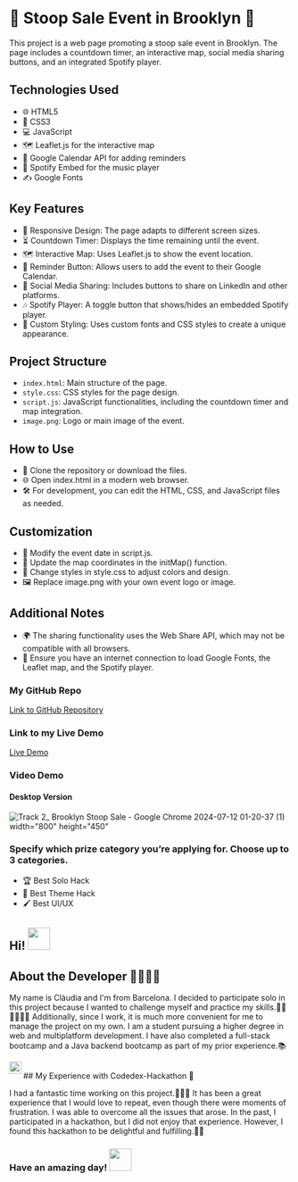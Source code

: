 # 💌 Stoop Sale Event in Brooklyn 💌

This project is a web page promoting a stoop sale event in Brooklyn. The page includes a countdown timer, an interactive map, social media sharing buttons, and an integrated Spotify player.

## Technologies Used
- 🌐 HTML5
- 🎨 CSS3
- 💻 JavaScript
- 🗺️ Leaflet.js for the interactive map
- 📅 Google Calendar API for adding reminders
- 🎵 Spotify Embed for the music player
- ✍️ Google Fonts

## Key Features
- 📱 Responsive Design: The page adapts to different screen sizes.
- ⏳ Countdown Timer: Displays the time remaining until the event.
- 🗺️ Interactive Map: Uses Leaflet.js to show the event location.
- 📅 Reminder Button: Allows users to add the event to their Google Calendar.
- 🔗 Social Media Sharing: Includes buttons to share on LinkedIn and other platforms.
- 🎶 Spotify Player: A toggle button that shows/hides an embedded Spotify player.
- 🎨 Custom Styling: Uses custom fonts and CSS styles to create a unique appearance.

## Project Structure
- `index.html`: Main structure of the page.
- `style.css`: CSS styles for the page design.
- `script.js`: JavaScript functionalities, including the countdown timer and map integration.
- `image.png`: Logo or main image of the event.

## How to Use
- 🚀 Clone the repository or download the files.
- 🌐 Open index.html in a modern web browser.
- 🛠️ For development, you can edit the HTML, CSS, and JavaScript files as needed.

## Customization
- 📅 Modify the event date in script.js.
- 📍 Update the map coordinates in the initMap() function.
- 🎨 Change styles in style.css to adjust colors and design.
- 🖼️ Replace image.png with your own event logo or image.

## Additional Notes
- 🌍 The sharing functionality uses the Web Share API, which may not be compatible with all browsers.
- 📶 Ensure you have an internet connection to load Google Fonts, the Leaflet map, and the Spotify player.

### My GitHub Repo
[Link to GitHub Repository](https://github.com/ClaudiaCalero)

### Link to my Live Demo
[Live Demo](https://codedex-hackathon-track-2.vercel.app/)

### Video Demo
#### Desktop Version
![Track 2_ Brooklyn Stoop Sale - Google Chrome 2024-07-12 01-20-37 (1)](https://github.com/user-attachments/assets/bba181b4-a98b-4600-8f3e-ffbfb964a5b5) width="800" height="450" 



### Specify which prize category you’re applying for. Choose up to 3 categories.
- 🏆 Best Solo Hack
- 🎨 Best Theme Hack
- 🖌️ Best UI/UX

## Hi! <img src="https://c.tenor.com/p2Fs2DoSLWYAAAAC/hello-cute.gif" width="40">

## About the Developer 👩🏻‍💻🤓

My name is Clàudia and I'm from Barcelona. I decided to participate solo in this project because I wanted to challenge myself and practice my skills.💪🏻💪🏻💪🏻 Additionally, since I work, it is much more convenient for me to manage the project on my own. 
I am a student pursuing a higher degree in web and multiplatform development. I have also completed a full-stack bootcamp and a Java backend bootcamp as part of my prior experience.📚

<a href="www.linkedin.com/in/claudia-calero">
  <img align="left" alt="Claudia's Linkdein" width="22px" src="http://pngimg.com/uploads/linkedIn/linkedIn_PNG16.png" />
</a>
<br>
## My Experience with Codedex-Hackathon 🤔

I had a fantastic time working on this project.🥳🥳🥳 It has been a great experience that I would love to repeat, even though there were moments of frustration. I was able to overcome all the issues that arose. In the past, I participated in a hackathon, but I did not enjoy that experience. However, I found this hackathon to be delightful and fulfilling.🫶🏻


### Have an amazing day! <img src="http://37.media.tumblr.com/44d4fb34d7d9a0407c8fd5520e2c3123/tumblr_nago0vkGOD1tbhv9ro1_500.gif" width="40">


